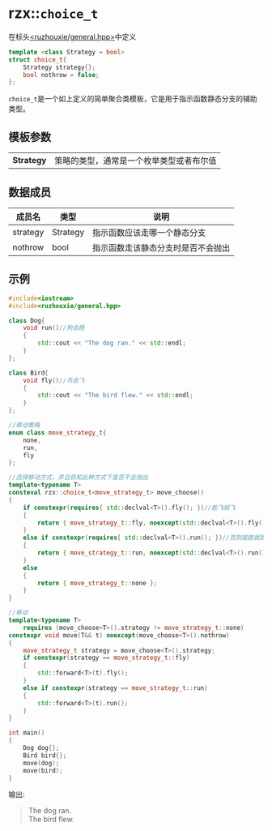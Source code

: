# rzx::`choice_t`
在标头[<ruzhouxie/general.hpp>](../headers/general.md "headers/general")中定义
```cpp
template <class Strategy = bool>
struct choice_t{
    Strategy strategy{};
    bool nothrow = false;
};
```
`choice_t`是一个如上定义的简单聚合类模板，它是用于指示函数静态分支的辅助类型。
## 模板参数
|||
|-|-|
| **Strategy** | 策略的类型，通常是一个枚举类型或者布尔值 |
## 数据成员
| 成员名 | 类型 | 说明 |
|-|-|-|
| strategy | Strategy | 指示函数应该走哪一个静态分支 |
| nothrow | bool | 指示函数走该静态分支时是否不会抛出 |
## 示例
```cpp
#include<iostream>
#include<ruzhouxie/general.hpp>

class Dog{
    void run()//狗会跑
    {
        std::cout << "The dog ran." << std::endl;
    }
};

class Bird{
    void fly()//鸟会飞
    {
        std::cout << "The bird flew." << std::endl;
    }
};

//移动策略
enum class move_strategy_t{
    none,
    run,
    fly
};

//选择移动方式，并且获知此种方式下是否不会抛出
template<typename T>
consteval rzx::choice_t<move_strategy_t> move_choose()
{
    if constexpr(requires{ std::declval<T>().fly(); })//能飞就飞
    {
        return { move_strategy_t::fly, noexcept(std::declval<T>().fly()) };
    }
    else if constexpr(requires{ std::declval<T>().run(); })//否则能跑就跑
    {
        return { move_strategy_t::run, noexcept(std::declval<T>().run()) };
    }
    else
    {
        return { move_strategy_t::none };
    }
}

//移动
template<typename T>
    requires (move_choose<T>().strategy != move_strategy_t::none)
constexpr void move(T&& t) noexcept(move_choose<T>().nothrow)
{
    move_strategy_t strategy = move_choose<T>().strategy;
    if constexpr(strategy == move_strategy_t::fly)
    {
        std::forward<T>(t).fly();
    }
    else if constexpr(strategy == move_strategy_t::run)
    {
        std::forward<T>(t).run();
    }
}

int main()
{
    Dog dog{};
    Bird bird{};
    move(dog);
    move(bird);
}
```
输出:
> The dog ran.  
> The bird flew.
